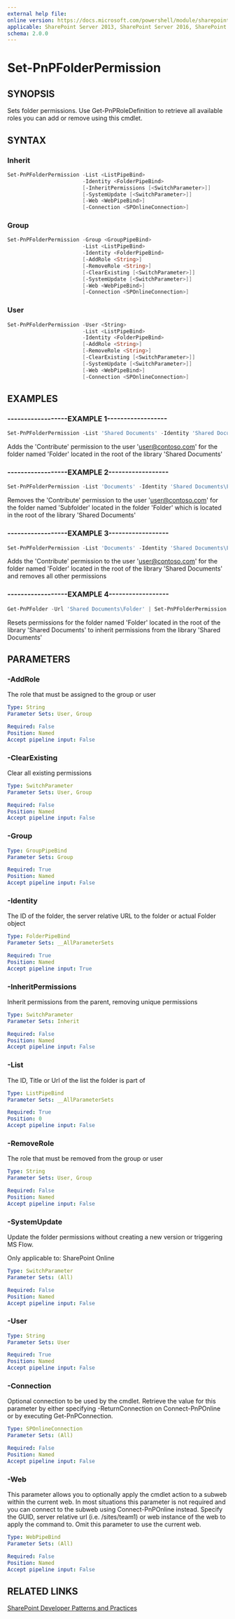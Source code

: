 ```yaml
---
external help file:
online version: https://docs.microsoft.com/powershell/module/sharepoint-pnp/set-pnpfolderpermission
applicable: SharePoint Server 2013, SharePoint Server 2016, SharePoint Server 2019, SharePoint Online
schema: 2.0.0
---
```


# Set-PnPFolderPermission

## SYNOPSIS
Sets folder permissions. Use Get-PnPRoleDefinition to retrieve all available roles you can add or remove using this cmdlet.

## SYNTAX 

### Inherit
```powershell
Set-PnPFolderPermission -List <ListPipeBind>
                        -Identity <FolderPipeBind>
                        [-InheritPermissions [<SwitchParameter>]]
                        [-SystemUpdate [<SwitchParameter>]]
                        [-Web <WebPipeBind>]
                        [-Connection <SPOnlineConnection>]
```

### Group
```powershell
Set-PnPFolderPermission -Group <GroupPipeBind>
                        -List <ListPipeBind>
                        -Identity <FolderPipeBind>
                        [-AddRole <String>]
                        [-RemoveRole <String>]
                        [-ClearExisting [<SwitchParameter>]]
                        [-SystemUpdate [<SwitchParameter>]]
                        [-Web <WebPipeBind>]
                        [-Connection <SPOnlineConnection>]
```

### User
```powershell
Set-PnPFolderPermission -User <String>
                        -List <ListPipeBind>
                        -Identity <FolderPipeBind>
                        [-AddRole <String>]
                        [-RemoveRole <String>]
                        [-ClearExisting [<SwitchParameter>]]
                        [-SystemUpdate [<SwitchParameter>]]
                        [-Web <WebPipeBind>]
                        [-Connection <SPOnlineConnection>]
```

## EXAMPLES

### ------------------EXAMPLE 1------------------
```powershell
Set-PnPFolderPermission -List 'Shared Documents' -Identity 'Shared Documents\Folder' -User 'user@contoso.com' -AddRole 'Contribute'
```

Adds the 'Contribute' permission to the user 'user@contoso.com' for the folder named 'Folder' located in the root of the library 'Shared Documents'

### ------------------EXAMPLE 2------------------
```powershell
Set-PnPFolderPermission -List 'Documents' -Identity 'Shared Documents\Folder\Subfolder' -User 'user@contoso.com' -RemoveRole 'Contribute'
```

Removes the 'Contribute' permission to the user 'user@contoso.com' for the folder named 'Subfolder' located in the folder 'Folder' which is located in the root of the library 'Shared Documents'

### ------------------EXAMPLE 3------------------
```powershell
Set-PnPFolderPermission -List 'Documents' -Identity 'Shared Documents\Folder' -User 'user@contoso.com' -AddRole 'Contribute' -ClearExisting
```

Adds the 'Contribute' permission to the user 'user@contoso.com' for the folder named 'Folder' located in the root of the library 'Shared Documents' and removes all other permissions

### ------------------EXAMPLE 4------------------
```powershell
Get-PnPFolder -Url 'Shared Documents\Folder' | Set-PnPFolderPermission -List 'Documents' -InheritPermissions
```

Resets permissions for the folder named 'Folder' located in the root of the library 'Shared Documents' to inherit permissions from the library 'Shared Documents'

## PARAMETERS

### -AddRole
The role that must be assigned to the group or user

```yaml
Type: String
Parameter Sets: User, Group

Required: False
Position: Named
Accept pipeline input: False
```

### -ClearExisting
Clear all existing permissions

```yaml
Type: SwitchParameter
Parameter Sets: User, Group

Required: False
Position: Named
Accept pipeline input: False
```

### -Group


```yaml
Type: GroupPipeBind
Parameter Sets: Group

Required: True
Position: Named
Accept pipeline input: False
```

### -Identity
The ID of the folder, the server relative URL to the folder or actual Folder object

```yaml
Type: FolderPipeBind
Parameter Sets: __AllParameterSets

Required: True
Position: Named
Accept pipeline input: True
```

### -InheritPermissions
Inherit permissions from the parent, removing unique permissions

```yaml
Type: SwitchParameter
Parameter Sets: Inherit

Required: False
Position: Named
Accept pipeline input: False
```

### -List
The ID, Title or Url of the list the folder is part of

```yaml
Type: ListPipeBind
Parameter Sets: __AllParameterSets

Required: True
Position: 0
Accept pipeline input: False
```

### -RemoveRole
The role that must be removed from the group or user

```yaml
Type: String
Parameter Sets: User, Group

Required: False
Position: Named
Accept pipeline input: False
```

### -SystemUpdate
Update the folder permissions without creating a new version or triggering MS Flow.

Only applicable to: SharePoint Online

```yaml
Type: SwitchParameter
Parameter Sets: (All)

Required: False
Position: Named
Accept pipeline input: False
```

### -User


```yaml
Type: String
Parameter Sets: User

Required: True
Position: Named
Accept pipeline input: False
```

### -Connection
Optional connection to be used by the cmdlet. Retrieve the value for this parameter by either specifying -ReturnConnection on Connect-PnPOnline or by executing Get-PnPConnection.

```yaml
Type: SPOnlineConnection
Parameter Sets: (All)

Required: False
Position: Named
Accept pipeline input: False
```

### -Web
This parameter allows you to optionally apply the cmdlet action to a subweb within the current web. In most situations this parameter is not required and you can connect to the subweb using Connect-PnPOnline instead. Specify the GUID, server relative url (i.e. /sites/team1) or web instance of the web to apply the command to. Omit this parameter to use the current web.

```yaml
Type: WebPipeBind
Parameter Sets: (All)

Required: False
Position: Named
Accept pipeline input: False
```

## RELATED LINKS

[SharePoint Developer Patterns and Practices](https://aka.ms/sppnp)